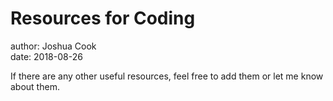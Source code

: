 # Resources for Coding

author: Joshua Cook  
date: 2018-08-26  

If there are any other useful resources, feel free to add them or let me know about them.


